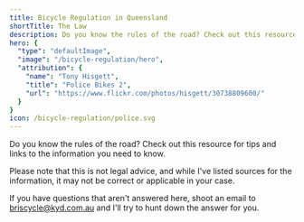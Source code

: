```yaml
---
title: Bicycle Regulation in Queensland
shortTitle: The Law
description: Do you know the rules of the road? Check out this resource for tips and links to the information you need to know.
hero: {
  "type": "defaultImage",
  "image": "/bicycle-regulation/hero",
  "attribution": {
    "name": "Tony Hisgett",
    "title": "Police Bikes 2",
    "url": "https://www.flickr.com/photos/hisgett/30738809600/"
  }
}
icon: /bicycle-regulation/police.svg
---
```


Do you know the rules of the road? Check out this resource for tips and links to the information you need to know.

Please note that this is not legal advice, and while I've listed sources for the information, it may not be correct or applicable in your case.

If you have questions that aren't answered here, shoot an email to briscycle@kyd.com.au and I'll try to hunt down the answer for you.
